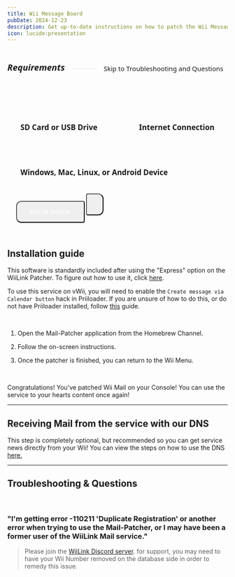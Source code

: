 ```yaml
---
title: Wii Message Board
pubDate: 2024-12-23
description: Get up-to-date instructions on how to patch the Wii Message Board!
icon: lucide:presentation
---
```


<div style="display: flex; gap:8px; align-items: center;">
  <h5 style="font-family: system-ui; font-size:20px;">Requirements</h5>
  <hr style="flex-grow: 1; border: none; opacity:0.1; border-top: 2px solid var(--color); margin-left: 10px">
  <a href="#troubleshooting-questions" style="text-decoration:none;">
  <div style="font-family:system-ui; font-size:15px; padding:5px 10px; border-radius:80px; border:2px solid var(--border-color); background-color: var(--bg-color-tertiary);">Skip to Troubleshooting and Questions</div>
  </a>
</div>
<div style="display:flex; gap:13px; margin-top:10px;background-color:var(--bg-color-tertiary); border:2px solid var(--border-color); align-items:center; justify-content:space-between; padding:35px 20px 30px 20px; border-radius:12px; flex-wrap:wrap; position:relative;"><h4 style="font-size:17px; font-family:system-ui; padding:10px; border:0px solid #00000060; border-radius:8px;"><span class="sd-card"></span> SD Card or USB Drive</h4> <h4 style="font-size:17px; font-family:system-ui; padding:10px; border:0px solid #00000060; border-radius:8px;"><span class="globe"></span> Internet Connection</h4> <h4 style="font-size:17px; font-family:system-ui; padding:10px; border:0px solid #00000060; border-radius:8px;"><span class="monitor"></span> Windows, Mac, Linux, or Android Device</h4><div style="height:40px; border-radius:8px;  position:relative;">
<a href="https://github.com/WiiLink24/WiiLink-Patcher-GUI/releases"><button type="button" style="height:50px; padding-left:28px; padding-right:28px; border-radius:12px 4px 4px 12px; color:white !important; transform:translate(0, -8px); font-family:system-ui;" class="btn1 btn btn-success"><span class="download"></span> WiiLink Patcher</button></a>
<a href="https://github.com/hwalker56/WiiLinkPatcherAndroid#getting-started"><button type="button" style="height:50px; padding-left:18px; padding-right:18px; border-radius:4px 12px 12px 4px; color:white !important; transform:translate(0, -8px); font-family:system-ui;" class="btn1 btn btn-success"><span class="android"></span></button></a>
</div></div>
</div></div>
</br>

## Installation guide

<l class="notice info smallwidth">This software is standardly included after using the "Express" option on the WiiLink Patcher. To figure out how to use it, click <a href="/guide/install/">here</a>.</l>

<l class="notice warn fullwidth">To use this service on vWii, you will need to enable the `Create message via Calendar button` hack in Priiloader. If you are unsure of how to do this, or do not have Priiloader installed, follow [this](/guide/vwii#section-i---priiloader) guide.</l>

</br>

1. Open the Mail-Patcher application from the Homebrew Channel.

2. Follow the on-screen instructions.

3. Once the patcher is finished, you can return to the Wii Menu.

</br>

<l class="notice success smallwidth">Congratulations! You've patched Wii Mail on your Console! You can use the service to your hearts content once again!</l>
___


## Receiving Mail from the service with our DNS

<l class="notice info fullwidth">This step is completely optional, but recommended so you can get service news directly from your Wii! You can view the steps on how to use the DNS <a href="/guide/install/">here.</a> </l>

___

## Troubleshooting & Questions

</br>

### "I'm getting error -110211 'Duplicate Registration' or another error when trying to use the Mail-Patcher, or I may have been a former user of the WiiLink Mail service."

> Please join the <a href="https://discord.gg/wiilink">WiiLink Discord server</a>. for support, you may need to have your Wii Number removed on the database side in order to remedy this issue.